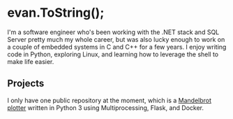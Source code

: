 # evan.ToString();
I'm a software engineer who's been working with the .NET stack and SQL Server pretty much my whole career, but was also lucky enough to work on a couple of embedded systems in C and C++ for a few years. I enjoy writing code in Python, exploring Linux, and learning how to leverage the shell to make life easier.

## Projects
I only have one public repository at the moment, which is a [Mandelbrot plotter](https://github.com/ebeeton/fractal-demo-python) written in Python 3 using Multiprocessing, Flask, and Docker.
<!---
ebeeton/ebeeton is a ✨ special ✨ repository because its `README.md` (this file) appears on your GitHub profile.
You can click the Preview link to take a look at your changes.
--->
